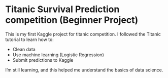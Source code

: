 # Titanic Survival Prediction competition (Beginner Project)

This is my first Kaggle project for titanic competition. I followed the Titanic tutorial to learn how to:
- Clean data
- Use machine learning (Logistic Regression)
- Submit predictions to Kaggle

I’m still learning, and this helped me understand the basics of data science.
